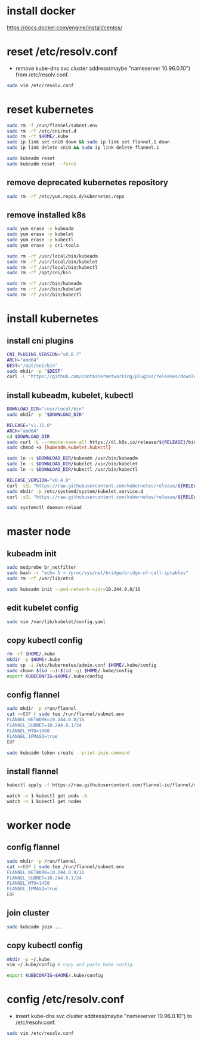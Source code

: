 # install docker
https://docs.docker.com/engine/install/centos/

# reset /etc/resolv.conf
- remove kube-dns svc cluster address(maybe "nameserver 10.96.0.10") from /etc/resolv.conf.

```bash
sudo vim /etc/resolv.conf
```

# reset kubernetes

```bash
sudo rm -f /run/flannel/subnet.env
sudo rm -rf /etc/cni/net.d
sudo rm -rf $HOME/.kube
sudo ip link set cni0 down && sudo ip link set flannel.1 down
sudo ip link delete cni0 && sudo ip link delete flannel.1

sudo kubeadm reset
sudo kubeadm reset --force
```

## remove deprecated kubernetes repository

```bash
sudo rm -rf /etc/yum.repos.d/kubernetes.repo
```

## remove installed k8s

```bash
sudo yum erase -y kubeadm
sudo yum erase -y kubelet
sudo yum erase -y kubectl
sudo yum erase -y cri-tools

sudo rm -rf /usr/local/bin/kubeadm
sudo rm -rf /usr/local/bin/kubelet
sudo rm -rf /usr/local/bin/kubectl
sudo rm -rf /opt/cni/bin

sudo rm -rf /usr/bin/kubeadm
sudo rm -rf /usr/bin/kubelet
sudo rm -rf /usr/bin/kubectl
```

# install kubernetes

## install cni plugins

```bash
CNI_PLUGINS_VERSION="v0.8.7"
ARCH="amd64"
DEST="/opt/cni/bin"
sudo mkdir -p "$DEST"
curl -L "https://github.com/containernetworking/plugins/releases/download/${CNI_PLUGINS_VERSION}/cni-plugins-linux-${ARCH}-${CNI_PLUGINS_VERSION}.tgz" | sudo tar -C "$DEST" -xz
```

## install kubeadm, kubelet, kubectl

```bash
DOWNLOAD_DIR="/usr/local/bin"
sudo mkdir -p "$DOWNLOAD_DIR"

RELEASE="v1.15.0"
ARCH="amd64"
cd $DOWNLOAD_DIR
sudo curl -L --remote-name-all https://dl.k8s.io/release/${RELEASE}/bin/linux/${ARCH}/{kubeadm,kubelet,kubectl}
sudo chmod +x {kubeadm,kubelet,kubectl}

sudo ln -s $DOWNLOAD_DIR/kubeadm /usr/bin/kubeadm
sudo ln -s $DOWNLOAD_DIR/kubelet /usr/bin/kubelet
sudo ln -s $DOWNLOAD_DIR/kubectl /usr/bin/kubectl

RELEASE_VERSION="v0.4.0"
curl -sSL "https://raw.githubusercontent.com/kubernetes/release/${RELEASE_VERSION}/cmd/kubepkg/templates/latest/deb/kubelet/lib/systemd/system/kubelet.service" | sed "s:/usr/bin:${DOWNLOAD_DIR}:g" | sudo tee /etc/systemd/system/kubelet.service
sudo mkdir -p /etc/systemd/system/kubelet.service.d
curl -sSL "https://raw.githubusercontent.com/kubernetes/release/${RELEASE_VERSION}/cmd/kubepkg/templates/latest/deb/kubeadm/10-kubeadm.conf" | sed "s:/usr/bin:${DOWNLOAD_DIR}:g" | sudo tee /etc/systemd/system/kubelet.service.d/10-kubeadm.conf

sudo systemctl daemon-reload
```

# master node

## kubeadm init

```bash
sudo modprobe br_netfilter
sudo bash -c "echo 1 > /proc/sys/net/bridge/bridge-nf-call-iptables"
sudo rm -rf /var/lib/etcd

sudo kubeadm init --pod-network-cidr=10.244.0.0/16
```

## edit kubelet config

```bash
sudo vim /var/lib/kubelet/config.yaml
```

## copy kubectl config

```bash
rm -rf $HOME/.kube
mkdir -p $HOME/.kube
sudo cp -i /etc/kubernetes/admin.conf $HOME/.kube/config
sudo chown $(id -u):$(id -g) $HOME/.kube/config
export KUBECONFIG=$HOME/.kube/config
```

## config flannel

```bash
sudo mkdir -p /run/flannel
cat <<EOF | sudo tee /run/flannel/subnet.env
FLANNEL_NETWORK=10.244.0.0/16
FLANNEL_SUBNET=10.244.0.1/24
FLANNEL_MTU=1450
FLANNEL_IPMASQ=true
EOF

sudo kubeadm token create --print-join-command
```

## install flannel

```bash
kubectl apply -f https://raw.githubusercontent.com/flannel-io/flannel/v0.13.0/Documentation/kube-flannel.yml

watch -n 1 kubectl get pods -A
watch -n 1 kubectl get nodes
```

# worker node

## config flannel

```bash
sudo mkdir -p /run/flannel
cat <<EOF | sudo tee /run/flannel/subnet.env
FLANNEL_NETWORK=10.244.0.0/16
FLANNEL_SUBNET=10.244.0.1/24
FLANNEL_MTU=1450
FLANNEL_IPMASQ=true
EOF
```

## join cluster

```bash
sudo kubeadm join ...
```

## copy kubectl config

```bash
mkdir -p ~/.kube
vim ~/.kube/config # copy and paste kube config.

export KUBECONFIG=$HOME/.kube/config
```

# config /etc/resolv.conf

- insert kube-dns svc cluster address(maybe "nameserver 10.96.0.10") to /etc/resolv.conf.

```bash
sudo vim /etc/resolv.conf
```
